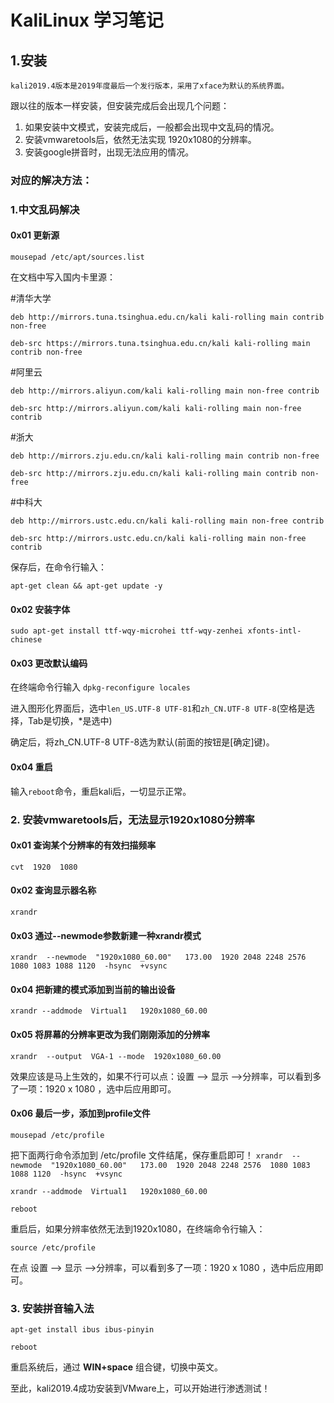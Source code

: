# KaliLinux  学习笔记

## 1.安装
    kali2019.4版本是2019年度最后一个发行版本，采用了xface为默认的系统界面。
跟以往的版本一样安装，但安装完成后会出现几个问题：

1. 如果安装中文模式，安装完成后，一般都会出现中文乱码的情况。
2. 安装vmwaretools后，依然无法实现 1920x1080的分辨率。
3. 安装google拼音时，出现无法应用的情况。

### 对应的解决方法：
### 1.中文乱码解决
#### 0x01 更新源
`mousepad /etc/apt/sources.list`

在文档中写入国内卡里源：

\#清华大学
 
`deb http://mirrors.tuna.tsinghua.edu.cn/kali kali-rolling main contrib non-free`
 
`deb-src https://mirrors.tuna.tsinghua.edu.cn/kali kali-rolling main contrib non-free`

\#阿里云
 
`deb http://mirrors.aliyun.com/kali kali-rolling main non-free contrib`
 
`deb-src http://mirrors.aliyun.com/kali kali-rolling main non-free contrib`

\#浙大
 
`deb http://mirrors.zju.edu.cn/kali kali-rolling main contrib non-free`
 
`deb-src http://mirrors.zju.edu.cn/kali kali-rolling main contrib non-free`

\#中科大
 
`deb http://mirrors.ustc.edu.cn/kali kali-rolling main non-free contrib`
 
`deb-src http://mirrors.ustc.edu.cn/kali kali-rolling main non-free contrib`

保存后，在命令行输入：

`apt-get clean && apt-get update -y`

#### 0x02 安装字体
`sudo apt-get install ttf-wqy-microhei ttf-wqy-zenhei xfonts-intl-chinese`

#### 0x03 更改默认编码
在终端命令行输入 `dpkg-reconfigure locales`

进入图形化界面后，选中`len_US.UTF-8 UTF-81`和`zh_CN.UTF-8 UTF-8`(空格是选择，Tab是切换，*是选中)

确定后，将zh_CN.UTF-8 UTF-8选为默认(前面的按钮是[确定]键)。

#### 0x04 重启
输入`reboot`命令，重启kali后，一切显示正常。

### 2. 安装vmwaretools后，无法显示1920x1080分辨率
#### 0x01 查询某个分辨率的有效扫描频率
`cvt  1920  1080`

#### 0x02 查询显示器名称
`xrandr`

#### 0x03 通过--newmode参数新建一种xrandr模式
`xrandr  --newmode  "1920x1080_60.00"   173.00  1920 2048 2248 2576  1080 1083 1088 1120  -hsync  +vsync`

#### 0x04 把新建的模式添加到当前的输出设备
`xrandr --addmode  Virtual1   1920x1080_60.00`

#### 0x05 将屏幕的分辨率更改为我们刚刚添加的分辨率
`xrandr  --output  VGA-1 --mode  1920x1080_60.00`

效果应该是马上生效的，如果不行可以点：设置 --> 显示  -->分辨率，可以看到多了一项：1920 x 1080 ，选中后应用即可。

#### 0x06 最后一步，添加到profile文件

`mousepad /etc/profile`

把下面两行命令添加到 /etc/profile 文件结尾，保存重启即可！
`xrandr  --newmode  "1920x1080_60.00"   173.00  1920 2048 2248 2576  1080 1083 1088 1120  -hsync  +vsync`

`xrandr --addmode  Virtual1   1920x1080_60.00`

`reboot`

重启后，如果分辨率依然无法到1920x1080，在终端命令行输入：

`source /etc/profile`

在点 设置 --> 显示  -->分辨率，可以看到多了一项：1920 x 1080 ，选中后应用即可。

### 3. 安装拼音输入法
`apt-get install ibus ibus-pinyin`

`reboot`

重启系统后，通过 <b>WIN+space</b> 组合键，切换中英文。

至此，kali2019.4成功安装到VMware上，可以开始进行渗透测试！
